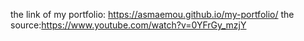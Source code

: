 the link of my portfolio: https://asmaemou.github.io/my-portfolio/
the source:https://www.youtube.com/watch?v=0YFrGy_mzjY

